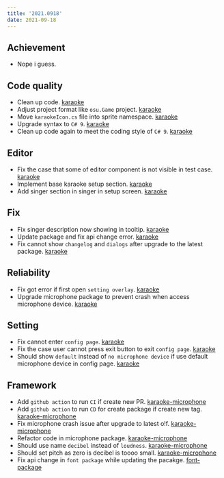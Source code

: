 ```yaml
---
title: '2021.0918'
date: 2021-09-18
---
```


## Achievement
- Nope i guess.

## Code quality
- Clean up code. [karaoke](#822@andy840119)
- Adjust project format like `osu.Game` project. [karaoke](#823@andy840119)
- Move `karaokeIcon.cs` file into sprite namespace. [karaoke](#827@andy840119)
- Upgrade syntax to `C# 9`. [karaoke](#829@andy840119)
- Clean up code again to meet the coding style of `C# 9`. [karaoke](#830@andy840119)

## Editor
- Fix the case that some of editor component is not visible in test case. [karaoke](#837#838@andy840119)
- Implement base karaoke setup section. [karaoke](#841@andy840119)
- Add singer section in singer in setup screen. [karaoke](#842@andy840119)

## Fix
- Fix singer description now showing in tooltip. [karaoke](#843@andy840119)
- Update package and fix api change error. [karaoke](#844@andy840119)
- Fix cannot show `changelog` and `dialogs` after upgrade to the latest package. [karaoke](#845#846@andy840119)

## Reliability
- Fix got error if first open `setting overlay`. [karaoke](#819#820@andy840119)
- Upgrade microphone package to prevent crash when access microphone device. [karaoke](#826@andy840119)

## Setting
- Fix cannot enter `config page`. [karaoke](#814@andy840119)
- Fix the case user cannot press exit button to exit `config page`. [karaoke](#825@andy840119)
- Should show `default` instead of `no microphone device` if use default microphone device in config page. [karaoke](#828#835@andy840119)

## Framework
- Add `github action` to run `CI` if create new PR. [karaoke-microphone](#45@andy840119)
- Add `github action` to run `CD` for create package if create new tag. [karaoke-microphone](#49@andy840119)
- Fix microphone crash issue after upgrade to latest o!f. [karaoke-microphone](#50@andy840119)
- Refactor code in microphone package. [karaoke-microphone](#52@andy840119)
- Should use name `decibel` instead of `loudness`. [karaoke-microphone](#55@andy840119)
- Should set pitch as zero is decibel is toooo small. [karaoke-microphone](#56@andy840119)
- Fix api change in `font package` while updating the pacakge. [font-package](#37@andy840119)